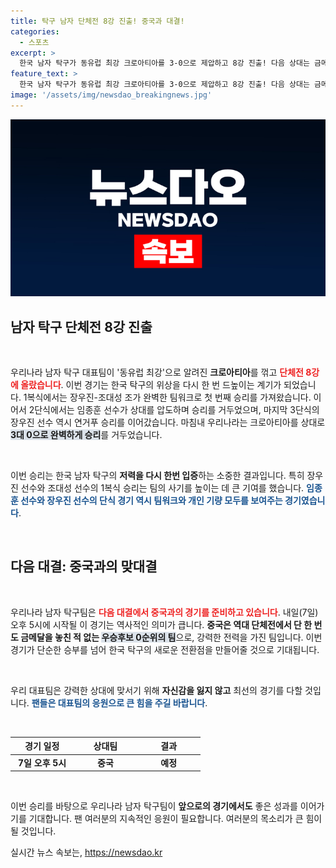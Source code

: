 ```yaml
---
title: 탁구 남자 단체전 8강 진출! 중국과 대결!
categories:
  - 스포츠
excerpt: >
  한국 남자 탁구가 동유럽 최강 크로아티아를 3-0으로 제압하고 8강 진출! 다음 상대는 금메달 후보 중국! 승리의 향방은?
feature_text: >
  한국 남자 탁구가 동유럽 최강 크로아티아를 3-0으로 제압하고 8강 진출! 다음 상대는 금메달 후보 중국! 승리의 향방은?
image: '/assets/img/newsdao_breakingnews.jpg'
---
```


<p><img src="/assets/img/newsdao_breakingnews.jpg" alt="cryptoinkorea 속보" /></p>

<h2 data-ke-size="size26">남자 탁구 단체전 8강 진출</h2>

<p data-ke-size="size16">&nbsp;</p>

<p>우리나라 남자 탁구 대표팀이 '동유럽 최강'으로 알려진 <b>크로아티아</b>를 꺾고 <b><span style="color: #ee2323;">단체전 8강에 올랐습니다</span></b>. 이번 경기는 한국 탁구의 위상을 다시 한 번 드높이는 계기가 되었습니다. 1복식에서는 장우진-조대성 조가 완벽한 팀워크로 첫 번째 승리를 가져왔습니다. 이어서 2단식에서는 임종훈 선수가 상대를 압도하며 승리를 거두었으며, 마지막 3단식의 장우진 선수 역시 연거푸 승리를 이어갔습니다. 마침내 우리나라는 크로아티아를 상대로 <b><span style="background-color: #21538527;">3대 0으로 완벽하게 승리</span></b>를 거두었습니다.</p></p>

<p data-ke-size="size16">&nbsp;</p>

<p>이번 승리는 한국 남자 탁구의 <b>저력을 다시 한번 입증</b>하는 소중한 결과입니다. 특히 장우진 선수와 조대성 선수의 1복식 승리는 팀의 사기를 높이는 데 큰 기여를 했습니다. <b><span style="color: #1a5490;">임종훈 선수와 장우진 선수의 단식 경기 역시 팀워크와 개인 기량 모두를 보여주는 경기였습니다</span></b>.</p>

<p data-ke-size="size16">&nbsp;</p>

<h2 data-ke-size="size26">다음 대결: 중국과의 맞대결</h2>

<p data-ke-size="size16">&nbsp;</p>

<p>우리나라 남자 탁구팀은 <b><span style="color: #ee2323;">다음 대결에서 중국과의 경기를 준비하고 있습니다</span></b>. 내일(7일) 오후 5시에 시작될 이 경기는 역사적인 의미가 큽니다. <b>중국은 역대 단체전에서 단 한 번도 금메달을 놓친 적 없는 <span style="background-color: #21538527;">우승후보 0순위의 팀</span></b>으로, 강력한 전력을 가진 팀입니다. 이번 경기가 단순한 승부를 넘어 한국 탁구의 새로운 전환점을 만들어줄 것으로 기대됩니다.</p>

<p data-ke-size="size16">&nbsp;</p>

<p>우리 대표팀은 강력한 상대에 맞서기 위해 <b>자신감을 잃지 않고</b> 최선의 경기를 다할 것입니다. <b><span style="color: #1a5490;">팬들은 대표팀의 응원으로 큰 힘을 주길 바랍니다</span></b>.</p>

<p data-ke-size="size16">&nbsp;</p>

<table style="width: 100%; border-collapse: collapse;">
<thead>
<tr>
<th style="text-align: center; width: 30%;"><b>경기 일정</b></th>
<th style="text-align: center; width: 30%;"><b>상대팀</b></th>
<th style="text-align: center; width: 30%;"><b>결과</b></th>
</tr>
</thead>
<tbody>
<tr>
<td style="text-align: center; height: 17px;"><b>7일 오후 5시</b></td>
<td style="text-align: center; height: 17px;"><b>중국</b></td>
<td style="text-align: center; height: 17px;"><b>예정</b></td>
</tr>
</tbody>
</table>

<p data-ke-size="size16">&nbsp;</p>

<p>이번 승리를 바탕으로 우리나라 남자 탁구팀이 <b>앞으로의 경기에서도</b> 좋은 성과를 이어가기를 기대합니다. 팬 여러분의 지속적인 응원이 필요합니다. 여러분의 목소리가 큰 힘이 될 것입니다.</p>
실시간 뉴스 속보는, <a href="https://newsdao.kr" rel="dofollow">https://newsdao.kr</a>


